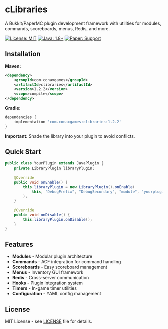 # cLibraries

A Bukkit/PaperMC plugin development framework with utilities for modules, commands, scoreboards, menus, Redis, and more.

[![License: MIT](https://img.shields.io/badge/License-MIT-yellow.svg)](https://opensource.org/licenses/MIT)
[![Java: 1.8+](https://img.shields.io/badge/Java-1.8%2B-blue.svg)](https://www.oracle.com/java/technologies/javase/javase-jdk8-downloads.html)
[![Paper: Support](https://img.shields.io/badge/Paper-Support-green.svg)](https://papermc.io/)

## Installation

**Maven:**
```xml
<dependency>
    <groupId>com.conaxgames</groupId>
    <artifactId>clibraries</artifactId>
    <version>1.2.2</version>
    <scope>compile</scope>
</dependency>
```

**Gradle:**
```groovy
dependencies {
    implementation 'com.conaxgames:clibraries:1.2.2'
}
```

**Important:** Shade the library into your plugin to avoid conflicts.

## Quick Start

```java
public class YourPlugin extends JavaPlugin {
    private LibraryPlugin libraryPlugin;
    
    @Override
    public void onEnable() {
        this.libraryPlugin = new LibraryPlugin().onEnable(
            this, "DebugPrefix", "DebugSecondary", "module", "yourplugin.modules"
        );
    }
    
    @Override
    public void onDisable() {
        this.libraryPlugin.onDisable();
    }
}
```

## Features

- **Modules** - Modular plugin architecture
- **Commands** - ACF integration for command handling
- **Scoreboards** - Easy scoreboard management
- **Menus** - Inventory GUI framework
- **Redis** - Cross-server communication
- **Hooks** - Plugin integration system
- **Timers** - In-game timer utilities
- **Configuration** - YAML config management

## License

MIT License - see [LICENSE](LICENSE) file for details.
